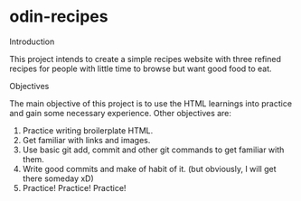 # odin-recipes

Introduction

This project intends to create a simple recipes website with three refined recipes for people with little time to browse
but want good food to eat. 

Objectives

The main objective of this project is to use the HTML learnings into practice and gain some necessary experience. Other 
objectives are: 
1. Practice writing broilerplate HTML.
2. Get familiar with links and images.
3. Use basic git add, commit and other git commands to get familiar with them.
4. Write good commits and make of habit of it. (but obviously, I will get there someday xD)
5. Practice! Practice! Practice!
